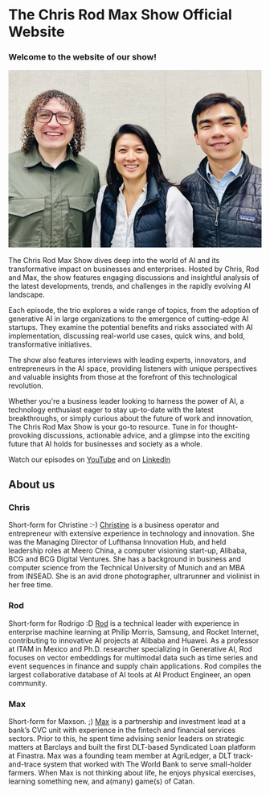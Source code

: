 The Chris Rod Max Show Official Website
==============
### Welcome to the website of our show!

![Chris Rod Max](chrisrodmax.jpg "Chris Rod Max")

The Chris Rod Max Show dives deep into the world of AI and its transformative impact on businesses and enterprises. Hosted by Chris, Rod and Max, the show features engaging discussions and insightful analysis of the latest developments, trends, and challenges in the rapidly evolving AI landscape.

Each episode, the trio explores a wide range of topics, from the adoption of generative AI in large organizations to the emergence of cutting-edge AI startups. They examine the potential benefits and risks associated with AI implementation, discussing real-world use cases, quick wins, and bold, transformative initiatives.

The show also features interviews with leading experts, innovators, and entrepreneurs in the AI space, providing listeners with unique perspectives and valuable insights from those at the forefront of this technological revolution.

Whether you're a business leader looking to harness the power of AI, a technology enthusiast eager to stay up-to-date with the latest breakthroughs, or simply curious about the future of work and innovation, The Chris Rod Max Show is your go-to resource. Tune in for thought-provoking discussions, actionable advice, and a glimpse into the exciting future that AI holds for businesses and society as a whole.

Watch our episodes on [YouTube](https://www.youtube.com/@chrisrodmax) and on [LinkedIn](https://www.linkedin.com/company/chrisrodmax/)

## About us

### Chris
Short-form for Christine :-) [Christine](https://www.linkedin.com/in/christinewang0/) is a business operator and entrepreneur with extensive experience in technology and innovation. She was the Managing Director of Lufthansa Innovation Hub, and held leadership roles at Meero China, a computer visioning start-up, Alibaba, BCG and BCG Digital Ventures. She has a background in business and computer science from the Technical University of Munich and an MBA from INSEAD. She is an avid drone photographer, ultrarunner and violinist in her free time.



### Rod
Short-form for Rodrigo :D [Rod](https://www.linkedin.com/in/aiengineer/) is a technical leader with experience in enterprise machine learning at Philip Morris, Samsung, and Rocket Internet, contributing to innovative AI projects at Alibaba and Huawei. As a professor at ITAM in Mexico and Ph.D. researcher specializing in Generative AI, Rod focuses on vector embeddings for multimodal data such as time series and event sequences in finance and supply chain applications. Rod compiles the largest collaborative database of AI tools at AI Product Engineer, an open community.


### Max
Short-form for Maxson. ;) [Max](https://www.linkedin.com/in/maxsontjy/) is a partnership and investment lead at a bank’s CVC unit with experience in the fintech and financial services sectors. Prior to this, he spent time advising senior leaders on strategic matters at Barclays and built the first DLT-based Syndicated Loan platform at Finastra. Max was a founding team member at AgriLedger, a DLT track-and-trace system that worked with The World Bank to serve small-holder farmers. When Max is not thinking about life, he enjoys physical exercises, learning something new, and a(many) game(s) of Catan.
